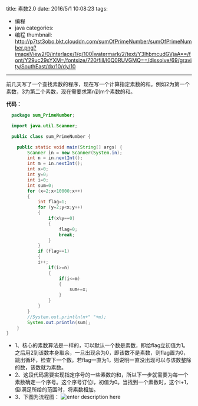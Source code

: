 title: 素数2.0
date: 2016/5/1 10:08:23
tags:
- 编程
- java
categories:
- 编程
thumbnail: http://p7tst3obo.bkt.clouddn.com/sumOfPrimeNumber/sumOfPrimeNumber.png?imageView2/0/interlace/1/q/100|watermark/2/text/Y3lhbmcudGVjaA==/font/Y29uc29sYXM=/fontsize/720/fill/I0Q0RUVGMQ==/dissolve/69/gravity/SouthEast/dx/10/dy/10
---

前几天写了一个查找素数的程序，现在写一个计算指定素数的和。例如2为第一个素数，3为第二个素数，现在需要求第n到m个素数的和。

<!-- more -->

**代码：**
```java
  package sum_PrimeNumber;

  import java.util.Scanner;

  public class sum_PrimeNumber {

  	public static void main(String[] args) {
  		Scanner in = new Scanner(System.in);
  		int n = in.nextInt();
  		int m = in.nextInt();
  		int x=0;
  		int y=0;
  		int i=0;
  		int sum=0;
  		for (x=2;x<10000;x++)
  		{   
  			int flag=1;
  			for (y=2;y<x;y++)
  			{
  				if(x%y==0)
  				{
  					flag=0;
  					break;
  				}
  			}
  			if (flag==1)
  			{
  			i++;
  				if(i>=n)
  				{
  					if(i<=m)
  					{
  						sum+=x;
  					}
  				}				
  			}
  		}
  		//System.out.println(n+" "+m);
  		System.out.println(sum);
  	}
}
```

- 1、核心的素数算法是一样的，可以默认一个数是素数，即给flag立初值为1。之后用2到该数本身取余，一旦出现余为0，即该数不是素数，则flag置为0，跳出循环，检查下一个数。若flag一直为1，则说明一直没出现可以与该数整除的数，该数就为素数。
- 2、这段代码需要实现指定序号的一些素数的和，所以下一步就需要为每一个素数确定一个序号。这个序号订位i，初值为0。当找到一个素数时，这个i+1，但i满足所给的范围时，将素数相加。
- 3、下图为流程图：
![enter description here](http://p7tst3obo.bkt.clouddn.com/sumOfPrimeNumber/sumOfPrimeNumber.png?imageView2/0/interlace/1/q/100|watermark/2/text/Y3lhbmcudGVjaA==/font/Y29uc29sYXM=/fontsize/720/fill/I0Q0RUVGMQ==/dissolve/69/gravity/SouthEast/dx/10/dy/10)
